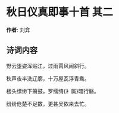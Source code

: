 # 秋日仪真即事十首  其二

**作者**: 刘弇

## 诗词内容

野云堕姿浑贴江，过雨罥风闹斜行。

秋声夜半洗辽廓，十万屋瓦浮青鸯。

楼头缥缈下箫鼓，罗𦈡绮{衤属}暗行觞。

纷纷伧楚不足数，更甚吴侬来去忙。

